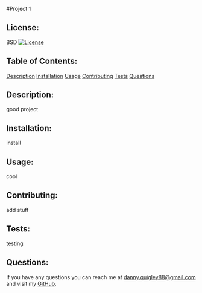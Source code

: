 #Project 1
  ## License:
  BSD [![License](https://img.shields.io/badge/License-BSD%203--Clause-blue.svg)](https://opensource.org/licenses/BSD-3-Clause)  
  ## Table of Contents:
  [Description](#description)
  [Installation](#installation)
  [Usage](#usage)
  [Contributing](#contributing)
  [Tests](#tests)
  [Questions](#questions)  
  ## Description:
  good project
  &nbsp;  
  ## Installation:
  install
  &nbsp;  
  ## Usage:
  cool 
  &nbsp;  
  ## Contributing:
  add stuff
  &nbsp;  
  ## Tests:
  testing
  &nbsp;  
   ## Questions:
  If you have any questions you can reach me at danny.quigley88@gmail.com and visit my [GitHub](https://www.github.com/d4nnyq88).
  